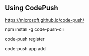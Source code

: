 ##  Using CodePush
https://microsoft.github.io/code-push/

npm install -g code-push-cli

code-push register

code-push app add <appName> <os> <platform>

